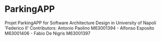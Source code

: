 # ParkingAPP
Projet ParkingAPP for Software Architecture Design in University of Napoli 'Federico II'
Contributors: Antonio Paolino M63001394 - Alfonso Esposito M63001406 - Fabio De Nigris M63001397
